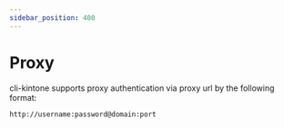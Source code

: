 ```yaml
---
sidebar_position: 400
---
```


# Proxy

cli-kintone supports proxy authentication via proxy url by the following format:

```
http://username:password@domain:port
```
